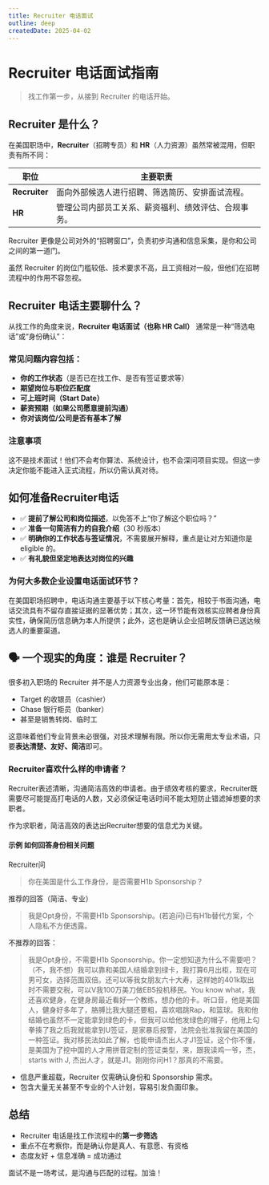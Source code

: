 ```yaml
---
title: Recruiter 电话面试
outline: deep
createdDate: 2025-04-02
---
```


# Recruiter 电话面试指南

> 找工作第一步，从接到 Recruiter 的电话开始。


## Recruiter 是什么？

在美国职场中，**Recruiter**（招聘专员）和 **HR**（人力资源）虽然常被混用，但职责有所不同：

| 职位 | 主要职责 |
|------|-----------|
| **Recruiter** | 面向外部候选人进行招聘、筛选简历、安排面试流程。 |
| **HR**        | 管理公司内部员工关系、薪资福利、绩效评估、合规事务。 |

Recruiter 更像是公司对外的“招聘窗口”，负责初步沟通和信息采集，是你和公司之间的第一道门。

虽然 Recruiter 的岗位门槛较低、技术要求不高，且工资相对一般，但他们在招聘流程中的作用不容忽视。



## Recruiter 电话主要聊什么？

从找工作的角度来说，**Recruiter 电话面试（也称 HR Call）** 通常是一种“筛选电话”或“身份确认”：

### 常见问题内容包括：

- **你的工作状态**（是否已在找工作、是否有签证要求等）
- **期望岗位与职位匹配度**
- **可上班时间（Start Date）**
- **薪资预期（如果公司愿意提前沟通）**
- **你对该岗位/公司是否有基本了解**

### 注意事项

这不是技术面试！他们不会考你算法、系统设计，也不会深问项目实现。但这一步决定你能不能进入正式流程，所以仍需认真对待。


## 如何准备Recruiter电话

- ✅ **提前了解公司和岗位描述**，以免答不上“你了解这个职位吗？”
- ✅ **准备一句简洁有力的自我介绍**（30 秒版本）
- ✅ **明确你的工作状态与签证情况**，不需要展开解释，重点是让对方知道你是 eligible 的。
- ✅ **有礼貌但坚定地表达对岗位的兴趣**

### 为何大多数企业设置电话面试环节？

在美国职场招聘中，电话沟通主要基于以下核心考量：首先，相较于书面沟通，电话交流具有不留存直接证据的显著优势；其次，这一环节能有效核实应聘者身份真实性，确保简历信息确为本人所提供；此外，这也是确认企业招聘反馈确已送达候选人的重要渠道。

## 🗣️ 一个现实的角度：谁是 Recruiter？

很多初入职场的 Recruiter 并不是人力资源专业出身，他们可能原本是：
- Target 的收银员（cashier）
- Chase 银行柜员（banker）
- 甚至是销售转岗、临时工

这意味着他们专业背景未必很强，对技术理解有限。所以你无需用太专业术语，只要**表达清楚、友好、简洁**即可。

### Recruiter喜欢什么样的申请者？

Recruiter表述清晰，沟通简洁高效的申请者。由于绩效考核的要求，Recruiter既需要尽可能提高打电话的人数，又必须保证电话时间不能太短防止错滤掉想要的求职者。

作为求职者，简洁高效的表达出Recruiter想要的信息尤为关键。

#### 示例 如何回答身份相关问题
Recruiter问
> 你在美国是什么工作身份，是否需要H1b Sponsorship？

推荐的回答（简洁、专业）

> 我是Opt身份，不需要H1b Sponsorship。(若追问)已有H1b替代方案，个人隐私不方便透露。

不推荐的回答：

> 我是Opt身份，不需要H1b Sponsorship。你一定想知道为什么不需要吧？（不，我不想）我可以靠和美国人结婚拿到绿卡，我打算6月出柜，现在可男可女，选择范围双倍。还可以等我女朋友六十大寿，这样她的401k取出时不需要交税，可以V我100万美刀做EB5投机移民。You know what，我还喜欢健身，在健身房最近看好一个教练，想办他的卡。听口音，他是美国人，健身好多年了，胳膊比我大腿还要粗，喜欢唱跳Rap，和篮球。我和他结婚也虽然不一定能拿到绿色的卡，但我可以给他发绿色的帽子，他用上勾拳揍了我之后我就能拿到U签证，是家暴后报警，法院会批准我留在美国的一种签证。我对移民法如此了解，也能申请杰出人才J1签证，这个你不懂，是美国为了挖中国的人才用拼音定制的签证类型，来，跟我读鸡一爷，杰，starts with J, 杰出人才，就是J1。刚刚你问H1？那真的不需要。

- 信息严重超载，Recruiter 仅需确认身份和 Sponsorship 需求。
- 包含大量无关甚至不专业的个人计划，容易引发负面印象。


## 总结

- Recruiter 电话是找工作流程中的**第一步筛选**
- 重点不在考察你，而是确认你是真人、有意愿、有资格
- 态度友好 + 信息准确 = 成功通过

面试不是一场考试，是沟通与匹配的过程。加油！
